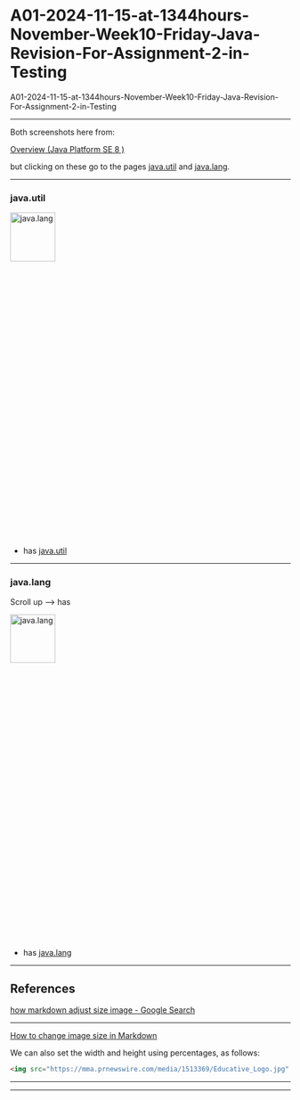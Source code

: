 # A01-2024-11-15-at-1344hours-November-Week10-Friday-Java-Revision-For-Assignment-2-in-Testing
A01-2024-11-15-at-1344hours-November-Week10-Friday-Java-Revision-For-Assignment-2-in-Testing

____

Both screenshots here from:

[Overview (Java Platform SE 8 )](https://docs.oracle.com/javase/8/docs/api/)

but clicking on these go to the pages [java.util](https://docs.oracle.com/javase/8/docs/api/java/util/package-summary.html) and [java.lang](https://docs.oracle.com/javase/8/docs/api/java/lang/package-summary.html).

____

### java.util

[<img src="https://github.com/user-attachments/assets/715cc905-3335-4218-bcc8-c8aabdb37a1d"  width="40%" height="15%" alt="java.lang">](https://docs.oracle.com/javase/8/docs/api/java/util/package-summary.html)

- has [java.util](https://docs.oracle.com/javase/8/docs/api/java/util/package-summary.html)

____

### java.lang

Scroll up --> has

[<img src="https://github.com/user-attachments/assets/1438dedb-6fee-43d5-b80d-c277a6bc4f33"  width="40%" height="15%" alt="java.lang">](https://docs.oracle.com/javase/8/docs/api/java/lang/package-summary.html)

- has [java.lang](https://docs.oracle.com/javase/8/docs/api/java/lang/package-summary.html)

____

## References

[how markdown adjust size image - Google Search](https://www.google.com/search?q=how+markdown+adjust+size+image&oq=how+markdown+adjust+size+image&gs_lcrp=EgZjaHJvbWUyBggAEEUYOTIICAEQABgWGB4yDQgCEAAYhgMYgAQYigUyDQgDEAAYhgMYgAQYigUyDQgEEAAYhgMYgAQYigUyCggFEAAYgAQYogTSAQg2ODc5ajBqN6gCALACAA&sourceid=chrome&ie=UTF-8)

____

[How to change image size in Markdown](https://www.educative.io/answers/how-to-change-image-size-in-markdown)

We can also set the width and height using percentages, as follows:

```html
<img src="https://mma.prnewswire.com/media/1513369/Educative_Logo.jpg"  width="60%" height="30%">
```

____


____
